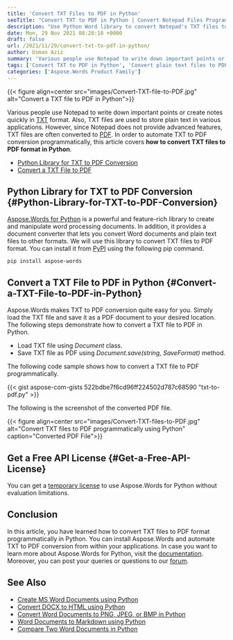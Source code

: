 ```yaml
---
title: 'Convert TXT Files to PDF in Python'
seoTitle: "Convert TXT to PDF in Python | Convert Notepad Files Programmatiaclly"
description: "Use Python Word library to convert Notepad's TXT files to PDF programmatically. Python code sample to automate the conversion of TXT files to PDF."
date: Mon, 29 Nov 2021 08:28:18 +0000
draft: false
url: /2021/11/29/convert-txt-to-pdf-in-python/
author: Usman Aziz
summary: 'Various people use Notepad to write down important points or create notes quickly in [TXT][1] format. Also, TXT files are used to store plain text in various applications. However, since Notepad does not provide advanced features, TXT files are often converted to [PDF][2]. In order to automate TXT to PDF conversion programmatically, this article covers **how to convert TXT files to PDF format in Python**.'
tags: ['Convert TXT to PDF in Python', 'Convert plain text files to PDF in Python', 'Python TXT to PDF converter']
categories: ['Aspose.Words Product Family']
---
```




{{< figure align=center src="images/Convert-TXT-file-to-PDF.jpg" alt="Convert a TXT file to PDF in Python">}}


Various people use Notepad to write down important points or create notes quickly in [TXT][3] format. Also, TXT files are used to store plain text in various applications. However, since Notepad does not provide advanced features, TXT files are often converted to [PDF][4]. In order to automate TXT to PDF conversion programmatically, this article covers **how to convert TXT files to PDF format in Python**.

*   [Python Library for TXT to PDF Conversion][5]
*   [Convert a TXT File to PDF][6]

## Python Library for TXT to PDF Conversion {#Python-Library-for-TXT-to-PDF-Conversion}

[Aspose.Words for Python][7] is a powerful and feature-rich library to create and manipulate word processing documents. In addition, it provides a document converter that lets you convert Word documents and plain text files to other formats. We will use this library to convert TXT files to PDF format. You can install it from [PyPI][8] using the following pip command.

```
pip install aspose-words
```

## Convert a TXT File to PDF in Python {#Convert-a-TXT-File-to-PDF-in-Python}

Aspose.Words makes TXT to PDF conversion quite easy for you. Simply load the TXT file and save it as a PDF document to your desired location. The following steps demonstrate how to convert a TXT file to PDF in Python.

*   Load TXT file using _Document_ class.
*   Save TXT file as PDF using _Document.save(string, SaveFormat)_ method.

The following code sample shows how to convert a TXT file to PDF programmatically.

{{< gist aspose-com-gists 522bdbe7f6cd96ff224502d787c68590 "txt-to-pdf.py" >}}

The following is the screenshot of the converted PDF file.



{{< figure align=center src="images/Convert-TXT-files-to-PDF.jpg" alt="Convert TXT files to PDF programmatically using Python" caption="Converted PDF File">}}


## Get a Free API License {#Get-a-Free-API-License}

You can get a [temporary license][9] to use Aspose.Words for Python without evaluation limitations.

## Conclusion

In this article, you have learned how to convert TXT files to PDF format programmatically in Python. You can install Aspose.Words and automate TXT to PDF conversion from within your applications. In case you want to learn more about Aspose.Words for Python, visit the [documentation][10]. Moreover, you can post your queries or questions to our [forum][11].

## See Also

*   [Create MS Word Documents using Python][12]
*   [Convert DOCX to HTML using Python][13]
*   [Convert Word Documents to PNG, JPEG, or BMP in Python][14]
*   [Word Documents to Markdown using Python][15]
*   [Compare Two Word Documents in Python][16]




[1]: https://docs.fileformat.com/word-processing/txt/
[2]: https://docs.fileformat.com/pdf/
[3]: https://docs.fileformat.com/word-processing/txt/
[4]: https://docs.fileformat.com/pdf/
[5]: #Python-Library-for-TXT-to-PDF-Conversion
[6]: #Convert-a-TXT-File-to-PDF-in-Python
[7]: https://products.aspose.com/words/python/
[8]: https://pypi.org/project/aspose-words/
[9]: https://purchase.aspose.com/temporary-license
[10]: https://docs.aspose.com/words/python
[11]: https://forum.aspose.com/
[12]: https://blog.aspose.com/2021/10/28/create-word-documents-using-python/
[13]: https://blog.aspose.com/2021/11/01/convert-word-to-html-in-python/
[14]: https://blog.aspose.com/2021/11/04/convert-word-to-png-jpg-bmp-in-python/
[15]: https://blog.aspose.com/2021/11/05/convert-word-to-markdown-using-python/
[16]: https://blog.aspose.com/2021/11/11/compare-two-word-documents-in-python/




